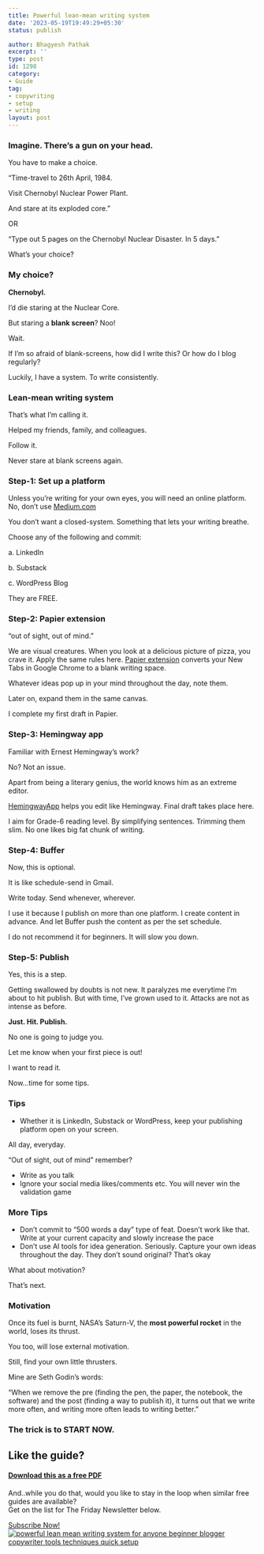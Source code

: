 ```yaml
---
title: Powerful lean-mean writing system
date: '2023-05-19T19:49:29+05:30'
status: publish

author: Bhagyesh Pathak
excerpt: ''
type: post
id: 1298
category:
- Guide
tag:
- copywriting
- setup
- writing
layout: post
---
```


### Imagine. There’s a gun on your head.

You have to make a choice.

“Time-travel to 26th April, 1984.

Visit Chernobyl Nuclear Power Plant.

And stare at its exploded core.”

OR

“Type out 5 pages on the Chernobyl Nuclear Disaster. In 5 days.”

What’s your choice?

### My choice?

**Chernobyl.**

I’d die staring at the Nuclear Core.

But staring a **blank screen**? Noo!

Wait.

If I’m so afraid of blank-screens, how did I write this? Or how do I blog regularly?

Luckily, I have a system. To write consistently.

### Lean-mean writing system

That’s what I’m calling it.

Helped my friends, family, and colleagues.

Follow it.

Never stare at blank screens again.

### **Step-1: Set up a platform**

Unless you’re writing for your own eyes, you will need an online platform. No, don’t use [Medium.com](http://medium.com/)

You don’t want a closed-system. Something that lets your writing breathe.

Choose any of the following and commit:

a. LinkedIn

b. Substack

c. WordPress Blog

They are FREE.

### **Step-2: Papier extension**

“out of sight, out of mind.”

We are visual creatures. When you look at a delicious picture of pizza, you crave it. Apply the same rules here. [Papier extension](https://papier.app/) converts your New Tabs in Google Chrome to a blank writing space.

Whatever ideas pop up in your mind throughout the day, note them.

Later on, expand them in the same canvas.

I complete my first draft in Papier.

### **Step-3: Hemingway app**

Familiar with Ernest Hemingway’s work?

No? Not an issue.

Apart from being a literary genius, the world knows him as an extreme editor.

[HemingwayApp](https://hemingwayapp.com/) helps you edit like Hemingway. Final draft takes place here.

I aim for Grade-6 reading level. By simplifying sentences. Trimming them slim. No one likes big fat chunk of writing.

### **Step-4: Buffer**

Now, this is optional.

It is like schedule-send in Gmail.

Write today. Send whenever, wherever.

I use it because I publish on more than one platform. I create content in advance. And let Buffer push the content as per the set schedule.

I do not recommend it for beginners. It will slow you down.

### **Step-5: Publish**

Yes, this is a step.

Getting swallowed by doubts is not new. It paralyzes me everytime I’m about to hit publish. But with time, I’ve grown used to it. Attacks are not as intense as before.

**Just. Hit. Publish.**

No one is going to judge you.

Let me know when your first piece is out!

I want to read it.

Now…time for some tips.

### **Tips**

- Whether it is LinkedIn, Substack or WordPress, keep your publishing platform open on your screen.

All day, everyday.

“Out of sight, out of mind” remember?

- Write as you talk
- Ignore your social media likes/comments etc. You will never win the validation game

### **More Tips**

- Don’t commit to “500 words a day” type of feat. Doesn’t work like that. Write at your current capacity and slowly increase the pace
- Don’t use AI tools for idea generation. Seriously. Capture your own ideas throughout the day. They don’t sound original? That’s okay

What about motivation?

That’s next.

### **Motivation**

Once its fuel is burnt, NASA’s Saturn-V, the **most powerful rocket** in the world, loses its thrust.

You too, will lose external motivation.

Still, find your own little thrusters.

Mine are Seth Godin’s words:

“When we remove the pre (finding the pen, the paper, the notebook, the software) and the post (finding a way to publish it), it turns out that we write more often, and writing more often leads to writing better.”

### The trick is to START NOW.

Like the guide?
---------------

#### [Download this as a free PDF](https://1drv.ms/b/s!AlS4SDhDMtMLgqcBNCi-Aj7eXN0V9w?e=rHcPNM)

And..while you do that, would you like to stay in the loop when similar free guides are available?  
Get on the list for The Friday Newsletter below.

[Subscribe Now!](https://sisyphus-notes.ck.page/8a143eebbc)[![powerful lean mean writing system for anyone beginner blogger copywriter tools techniques quick setup](https://i0.wp.com/bhagyeshpathak.com/wp-content/uploads/2023/05/Powerful-lean-mean-writing-system-for-anyone.png?resize=600%2C600&ssl=1)](https://1drv.ms/b/s!AlS4SDhDMtMLgqcBNCi-Aj7eXN0V9w?e=rHcPNM)